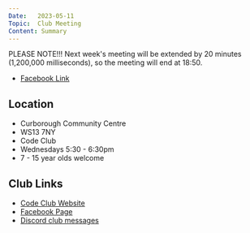 ```yaml
---
Date:   2023-05-11
Topic:  Club Meeting
Content: Summary
---
```

PLEASE NOTE!!! Next week's meeting will be extended by 20 minutes (1,200,000 milliseconds), so the meeting will end at 18:50.



* [Facebook Link](https://www.facebook.com/720665616418529/posts/749970453488045)

## Location

* Curborough Community Centre
* WS13 7NY
* Code Club
* Wednesdays 5:30 - 6:30pm
* 7 - 15 year olds welcome

## Club Links

* [Code Club Website](https://lichfield-code-club.github.io/)
* [Facebook Page](https://www.facebook.com/LichfieldCoders)
* [Discord club messages](https://discord.gg/szz6xGK)
